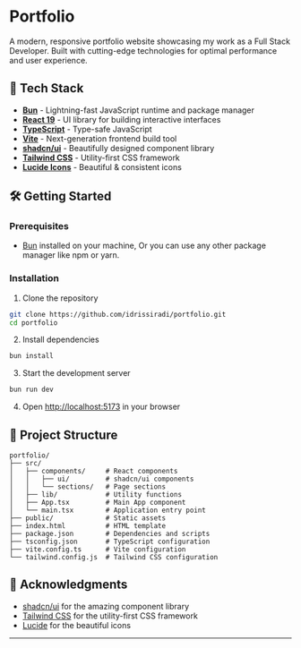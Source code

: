 # Portfolio

A modern, responsive portfolio website showcasing my work as a Full Stack Developer. Built with cutting-edge technologies for optimal performance and user experience.

## 🚀 Tech Stack

- **[Bun](https://bun.sh/)** - Lightning-fast JavaScript runtime and package manager
- **[React 19](https://react.dev/)** - UI library for building interactive interfaces
- **[TypeScript](https://www.typescriptlang.org/)** - Type-safe JavaScript
- **[Vite](https://vitejs.dev/)** - Next-generation frontend build tool
- **[shadcn/ui](https://ui.shadcn.com/)** - Beautifully designed component library
- **[Tailwind CSS](https://tailwindcss.com/)** - Utility-first CSS framework
- **[Lucide Icons](https://lucide.dev/)** - Beautiful & consistent icons

## 🛠️ Getting Started

### Prerequisites

- [Bun](https://bun.sh/) installed on your machine, Or you can use any other package manager like npm or yarn.

### Installation

1. Clone the repository

```bash
git clone https://github.com/idrissiradi/portfolio.git
cd portfolio
```

2. Install dependencies

```bash
bun install
```

3. Start the development server

```bash
bun run dev
```

4. Open [http://localhost:5173](http://localhost:5173) in your browser

## 📁 Project Structure

```
portfolio/
├── src/
│   ├── components/     # React components
│   │   ├── ui/         # shadcn/ui components
│   │   └── sections/   # Page sections
│   ├── lib/            # Utility functions
│   ├── App.tsx         # Main App component
│   └── main.tsx        # Application entry point
├── public/             # Static assets
├── index.html          # HTML template
├── package.json        # Dependencies and scripts
├── tsconfig.json       # TypeScript configuration
├── vite.config.ts      # Vite configuration
└── tailwind.config.js  # Tailwind CSS configuration
```

## 🙏 Acknowledgments

- [shadcn/ui](https://ui.shadcn.com/) for the amazing component library
- [Tailwind CSS](https://tailwindcss.com/) for the utility-first CSS framework
- [Lucide](https://lucide.dev/) for the beautiful icons

---
